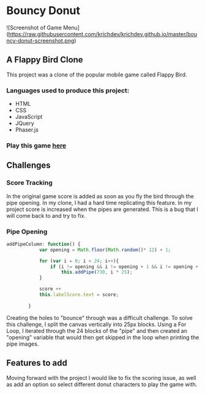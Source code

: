 # Bouncy Donut

![Screenshot of Game Menu]
(https://raw.githubusercontent.com/krichdev/krichdev.github.io/master/bouncy-donut-screenshot.png)

## A Flappy Bird Clone
This project was a clone of the popular mobile game called Flappy Bird.

### Languages used to produce this project:
* HTML
* CSS
* JavaScript
* JQuery
* Phaser.js

### Play this game [here](http://www.helloimkyle.com/bouncy-donut)

## Challenges

### Score Tracking
In the original game score is added as soon as you fly the bird through the pipe opening. In my clone, I had a hard time replicating this feature. In my project score is increased when the pipes are generated. This is a bug that I will come back to and try to fix.

### Pipe Opening
```javascript
addPipeColumn: function() {
			var opening = Math.floor(Math.random()* 12) + 1;

			for (var i = 0; i < 24; i++){
				if (i != opening && i != opening + 1 && i != opening + 2 && i != opening + 3)
					this.addPipe(730, i * 25);
			}

			score ++
			this.labelScore.text = score;
		
		}
 ```
 Creating the holes to "bounce" through was a difficult challenge. To solve this challenge, I split the canvas vertically into 25px blocks. Using a For Loop, I iterated through the 24 blocks of the "pipe" and then created an "opening" variable that would then get skipped in the loop when printing the pipe images.
 
## Features to add
Moving forward with the project I would like to fix the scoring issue, as well as add an option so select different donut characters to play the game with.
